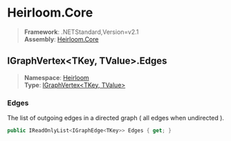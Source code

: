 # Heirloom.Core

> **Framework**: .NETStandard,Version=v2.1  
> **Assembly**: [Heirloom.Core][0]  

## IGraphVertex\<TKey, TValue>.Edges

> **Namespace**: [Heirloom][0]  
> **Type**: [IGraphVertex\<TKey, TValue>][1]  

### Edges

The list of outgoing edges in a directed graph ( all edges when undirected ).

```cs
public IReadOnlyList<IGraphEdge<TKey>> Edges { get; }
```

[0]: ../../../Heirloom.Core.md
[1]: ../IGraphVertex[TKey,TValue].md
